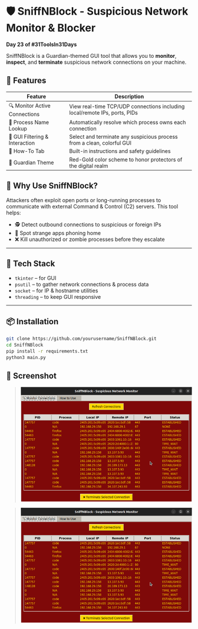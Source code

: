 # 🛡️ SniffNBlock - Suspicious Network Monitor & Blocker

**Day 23 of #31ToolsIn31Days**

SniffNBlock is a Guardian-themed GUI tool that allows you to **monitor**, **inspect**, and **terminate** suspicious network connections on your machine.

## 🚀 Features

| Feature                           | Description                                                                 |
|----------------------------------|-----------------------------------------------------------------------------|
| 🔍 Monitor Active Connections    | View real-time TCP/UDP connections including local/remote IPs, ports, PIDs |
| 🔎 Process Name Lookup           | Automatically resolve which process owns each connection                    |
| 🧠 GUI Filtering & Interaction   | Select and terminate any suspicious process from a clean, colorful GUI     |
| 📖 How-To Tab                    | Built-in instructions and safety guidelines                                 |
| 🎨 Guardian Theme              | Red-Gold color scheme to honor protectors of the digital realm             |




## 🧠 Why Use SniffNBlock?

Attackers often exploit open ports or long-running processes to communicate with external Command & Control (C2) servers. This tool helps:

- 🕵️ Detect outbound connections to suspicious or foreign IPs
- 🔐 Spot strange apps phoning home
- ❌ Kill unauthorized or zombie processes before they escalate

---

## 🧪 Tech Stack

- `tkinter` – for GUI
- `psutil` – to gather network connections & process data
- `socket` – for IP & hostname utilities
- `threading` – to keep GUI responsive

---

## 📦 Installation

```bash
git clone https://github.com/yourusername/SniffNBlock.git
cd SniffNBlock
pip install -r requirements.txt
python3 main.py
```

## 📸 Screenshot


> ![Screenshot](Screenshot1.png)

> ![Screenshot](Screenshot1.png)
